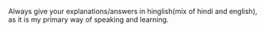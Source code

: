 Always give your explanations/answers in hinglish(mix of hindi and english), as it is my primary way of speaking and learning.
